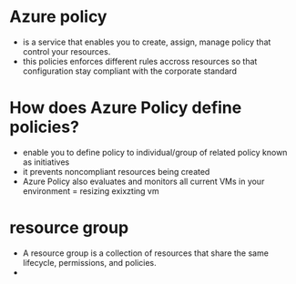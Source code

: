 # Azure policy
- is a service that enables you to create, assign, manage policy that control your resources.
- this policies enforces different rules accross resources so that configuration stay compliant with the corporate standard

# How does Azure Policy define policies?
- enable you to define policy to individual/group of related policy known as initiatives
- it prevents noncompliant resources being created
- Azure Policy also evaluates and monitors all current VMs in your environment = resizing exixzting vm


# resource group 
- A resource group is a collection of resources that share the same lifecycle, permissions, and policies.
- 
